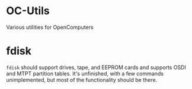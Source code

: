 OC-Utils
========================
Various utilities for OpenComputers

# fdisk
`fdisk` should support drives, tape, and EEPROM cards and supports OSDI and MTPT partition tables.
It's unfinished, with a few commands unimplemented, but most of the functionality should be there.